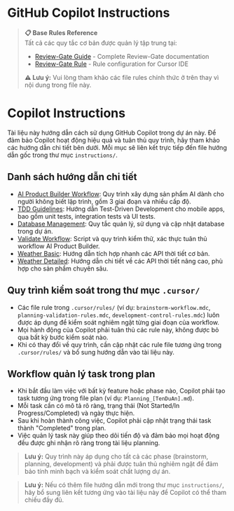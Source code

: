 # GitHub Copilot Instructions

> **📋 Base Rules Reference**  
> Tất cả các quy tắc cơ bản được quản lý tập trung tại:
>
> - [Review-Gate Guide](../tools/Review-Gate/readme.md) - Complete Review-Gate documentation
> - [Review-Gate Rule](../ReviewGate.mdc) - Rule configuration for Cursor IDE
>
> **⚠️ Lưu ý:** Vui lòng tham khảo các file rules chính thức ở trên thay vì nội dung trong file này.

# Copilot Instructions

Tài liệu này hướng dẫn cách sử dụng GitHub Copilot trong dự án này. Để đảm bảo Copilot hoạt động hiệu quả và tuân thủ quy trình, hãy tham khảo các hướng dẫn chi tiết bên dưới. Mỗi mục sẽ liên kết trực tiếp đến file hướng dẫn gốc trong thư mục `instructions/`.

## Danh sách hướng dẫn chi tiết

- [AI Product Builder Workflow](../.cursor/rules/ai-product-builder-workflow.mdc): Quy trình xây dựng sản phẩm AI dành cho người không biết lập trình, gồm 3 giai đoạn và nhiều cấp độ.
- [TDD Guidelines](../.cursor/rules/tdd-guidelines.mdc): Hướng dẫn Test-Driven Development cho mobile apps, bao gồm unit tests, integration tests và UI tests.
- [Database Management](../.cursor/rules/database-management.mdc): Quy tắc quản lý, sử dụng và cập nhật database trong dự án.
- [Validate Workflow](../.cursor/rules/validate-workflow.mdc): Script và quy trình kiểm thử, xác thực tuân thủ workflow AI Product Builder.
- [Weather Basic](../.cursor/rules/weather-basic-workflow.mdc): Hướng dẫn tích hợp nhanh các API thời tiết cơ bản.
- [Weather Detailed](../.cursor/rules/weather-detailed-workflow.mdc): Hướng dẫn chi tiết về các API thời tiết nâng cao, phù hợp cho sản phẩm chuyên sâu.

## Quy trình kiểm soát trong thư mục `.cursor/`

- Các file rule trong `.cursor/rules/` (ví dụ: `brainstorm-workflow.mdc`, `planning-validation-rules.mdc`, `development-control-rules.mdc`) luôn được áp dụng để kiểm soát nghiêm ngặt từng giai đoạn của workflow.
- Mọi hành động của Copilot phải tuân thủ các rule này, không được bỏ qua bất kỳ bước kiểm soát nào.
- Khi có thay đổi về quy trình, cần cập nhật các rule file tương ứng trong `.cursor/rules/` và bổ sung hướng dẫn vào tài liệu này.

## Workflow quản lý task trong plan

- Khi bắt đầu làm việc với bất kỳ feature hoặc phase nào, Copilot phải tạo task tương ứng trong file plan (ví dụ: `Planning_[TenDuAn].md`).
- Mỗi task cần có mô tả rõ ràng, trạng thái (Not Started/In Progress/Completed) và ngày thực hiện.
- Sau khi hoàn thành công việc, Copilot phải cập nhật trạng thái task thành "Completed" trong plan.
- Việc quản lý task này giúp theo dõi tiến độ và đảm bảo mọi hoạt động đều được ghi nhận rõ ràng trong tài liệu planning.

> **Lưu ý:** Quy trình này áp dụng cho tất cả các phase (brainstorm, planning, development) và phải được tuân thủ nghiêm ngặt để đảm bảo tính minh bạch và kiểm soát chất lượng dự án.

> **Lưu ý:** Nếu có thêm file hướng dẫn mới trong thư mục `instructions/`, hãy bổ sung liên kết tương ứng vào tài liệu này để Copilot có thể tham chiếu đầy đủ.
